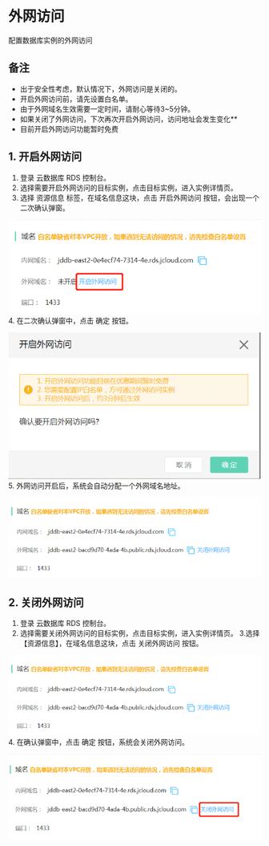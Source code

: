 # 外网访问
配置数据库实例的外网访问

## 备注
- 出于安全性考虑，默认情况下，外网访问是关闭的。
- 开启外网访问前，请先设置白名单。
- 由于外网域名生效需要一定时间，请耐心等待3~5分钟。
- 如果关闭了外网访问，下次再次开启外网访问，访问地址会发生变化**
- 目前开启外网访问功能暂时免费

## 1. 开启外网访问
1. 登录 云数据库 RDS 控制台。
2. 选择需要开启外网访问的目标实例，点击目标实例，进入实例详情页。
3. 选择 资源信息 标签，在域名信息这块，点击 开启外网访问 按钮，会出现一个二次确认弹窗。

![外网访问1](../../../image/RDS/Internet-Access-1.png)
4. 在二次确认弹窗中，点击 确定 按钮。

![外网访问2](../../../image/RDS/Internet-Access-2.png)
5. 外网访问开启后，系统会自动分配一个外网域名地址。

![外网访问3](../../../image/RDS/Internet-Access-3.png)

## 2. 关闭外网访问
1. 登录 云数据库 RDS 控制台。
2. 选择需要关闭外网访问的目标实例，点击目标实例，进入实例详情页。
3.选择 【资源信息】，在域名信息这块，点击 关闭外网访问 按钮。

![外网访问3](../../../image/RDS/Internet-Access-3.png)
4. 在确认弹窗中，点击 确定 按钮，系统会关闭外网访问。

![外网访问4](../../../image/RDS/Internet-Access-4.png)
